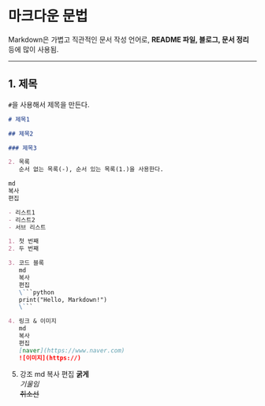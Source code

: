# 마크다운 문법

Markdown은 가볍고 직관적인 문서 작성 언어로, **README 파일, 블로그, 문서 정리** 등에 많이 사용됨.

---

## 1. 제목

`#`을 사용해서 제목을 만든다.

````md
# 제목1

## 제목2

### 제목3

2. 목록
   순서 없는 목록(-), 순서 있는 목록(1.)을 사용한다.

md
복사
편집

- 리스트1
- 리스트2
- 서브 리스트

1. 첫 번째
2. 두 번째

3. 코드 블록
   md
   복사
   편집
   \```python
   print("Hello, Markdown!")
   \```

4. 링크 & 이미지
   md
   복사
   편집
   [naver](https://www.naver.com)  
   ![이미지](https://)
````

5. 강조
   md
   복사
   편집
   **굵게**  
   _기울임_  
   ~~취소선~~

